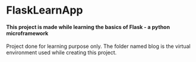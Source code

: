 # FlaskLearnApp

#### This project is made while learning the basics of Flask - a python microframework

Project done for learning purpose only.
The folder named blog is the virtual environment used while creating this project.
